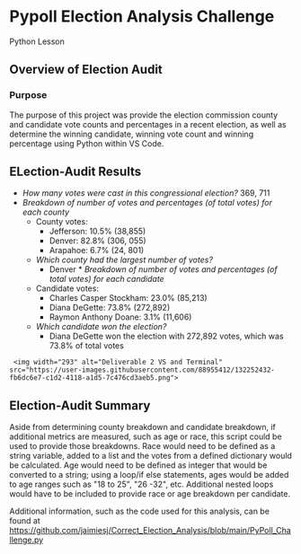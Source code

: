 # Pypoll Election Analysis Challenge
Python Lesson

## Overview of Election Audit

### Purpose
The purpose of this project was provide the election commission county and candidate vote counts and percentages in a recent election, as well as determine the winning candidate, winning vote count and winning percentage using Python within VS Code.

## ELection-Audit Results
   * *How many votes were cast in this congressional election?* 369, 711
   *  *Breakdown of number of votes and percentages (of total votes) for each county*
      * County votes:
         * Jefferson: 10.5% (38,855)
         * Denver: 82.8% (306, 055)
         * Arapahoe: 6.7% (24, 801)
       * *Which county had the largest number of votes?*
          * Denver
    * *Breakdown of number of votes and percentages (of total votes) for each candidate*
      * Candidate votes:
        * Charles Casper Stockham: 23.0% (85,213)
        * Diana DeGette: 73.8% (272,892)
        * Raymon Anthony Doane: 3.1% (11,606)
      * *Which candidate won the election?*
        * Diana DeGette won the election with 272,892 votes, which was 73.8% of total votes


     <img width="293" alt="Deliverable 2 VS and Terminal" src="https://user-images.githubusercontent.com/88955412/132252432-fb6dc6e7-c1d2-4118-a1d5-7c476cd3aeb5.png">

## Election-Audit Summary
Aside from determining county breakdown and candidate breakdown, if additional metrics are measured, such as age or race, this script could be used to provide those breakdowns. Race would need to be defined as a string variable, added to a list and the votes from a defined dictionary would be calculated. Age would need to be defined as integer that would be converted to a string; using a loop/if else statements, ages would be added to age ranges such as "18 to 25", "26 -32", etc. Additional nested loops would have to be included to provide race or age breakdown per candidate.

Additional information, such as the code used for this analysis, can be found at
https://github.com/jaimiesj/Correct_Election_Analysis/blob/main/PyPoll_Challenge.py
